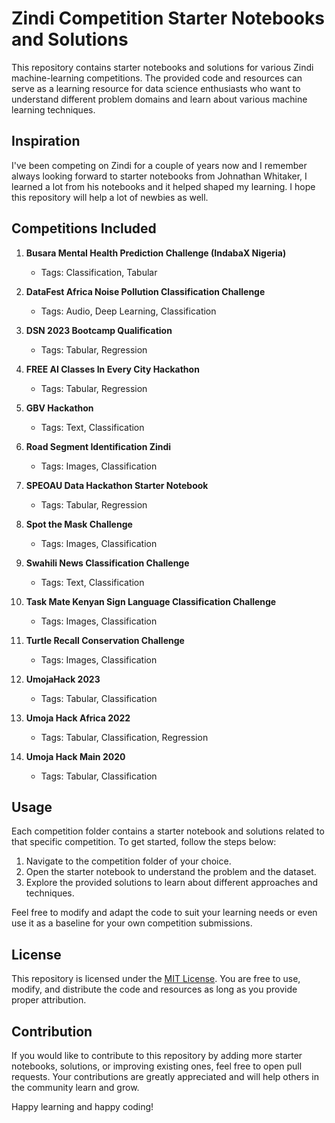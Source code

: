 # Zindi Competition Starter Notebooks and Solutions

This repository contains starter notebooks and solutions for various Zindi machine-learning competitions. The provided code and resources can serve as a learning resource for data science enthusiasts who want to understand different problem domains and learn about various machine learning techniques.

## Inspiration
I've been competing on Zindi for a couple of years now and I remember always looking forward to starter notebooks from Johnathan Whitaker, I learned a lot from his notebooks and it helped shaped my learning. I hope this repository will help a lot of newbies as well.

## Competitions Included

1. **Busara Mental Health Prediction Challenge (IndabaX Nigeria)**
   - Tags: Classification, Tabular

2. **DataFest Africa Noise Pollution Classification Challenge**
   - Tags: Audio, Deep Learning, Classification

3. **DSN 2023 Bootcamp Qualification**
   - Tags: Tabular, Regression

4. **FREE AI Classes In Every City Hackathon**
   - Tags: Tabular, Regression

5. **GBV Hackathon**
   - Tags: Text, Classification

6. **Road Segment Identification Zindi**
   - Tags: Images, Classification

7. **SPEOAU Data Hackathon Starter Notebook**
   - Tags: Tabular, Regression

8. **Spot the Mask Challenge**
   - Tags: Images, Classification

9. **Swahili News Classification Challenge**
   - Tags: Text, Classification

10. **Task Mate Kenyan Sign Language Classification Challenge**
    - Tags: Images, Classification

11. **Turtle Recall Conservation Challenge**
    - Tags: Images, Classification

12. **UmojaHack 2023**
    - Tags: Tabular, Classification

13. **Umoja Hack Africa 2022**
    - Tags: Tabular, Classification, Regression

14. **Umoja Hack Main 2020**
    - Tags: Tabular, Classification

## Usage

Each competition folder contains a starter notebook and solutions related to that specific competition. To get started, follow the steps below:

1. Navigate to the competition folder of your choice.
2. Open the starter notebook to understand the problem and the dataset.
3. Explore the provided solutions to learn about different approaches and techniques.

Feel free to modify and adapt the code to suit your learning needs or even use it as a baseline for your own competition submissions.

## License

This repository is licensed under the [MIT License](LICENSE). You are free to use, modify, and distribute the code and resources as long as you provide proper attribution.

## Contribution

If you would like to contribute to this repository by adding more starter notebooks, solutions, or improving existing ones, feel free to open pull requests. Your contributions are greatly appreciated and will help others in the community learn and grow.

Happy learning and happy coding!


